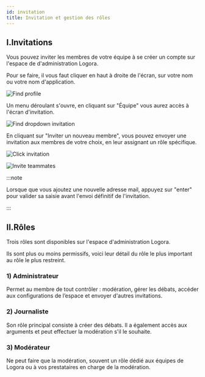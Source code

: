 ```yaml
---
id: invitation
title: Invitation et gestion des rôles
---
```


## I.Invitations

Vous pouvez inviter les membres de votre équipe à se créer un compte sur l'espace de d'administration Logora. 

Pour se faire, il vous faut cliquer en haut à droite de l'écran, sur votre nom ou votre nom d'application.

![Find profile](/img/clickprofile.png)

Un menu déroulant s'ouvre, en cliquant sur "Équipe" vous aurez accès à l'écran d'invitation. 

![Find dropdown invitation](/img/dropdowninvite.png)

En cliquant sur "Inviter un nouveau membre", vous pouvez envoyer une invitation aux membres de votre choix, en leur assignant un rôle spécifique. 

![Click invitation](/img/clickinvite.png)

![Invite teammates](/img/invitepopup.png)

:::note

Lorsque que vous ajoutez une nouvelle adresse mail, appuyez sur "enter" pour valider sa saisie avant l'envoi définitif de l'invitation. 

:::

## II.Rôles 

Trois rôles sont disponibles sur l'espace d'administration Logora. 

Ils sont plus ou moins permissifs, voici leur détail du rôle le plus important au rôle le plus restreint. 

### 1) Administrateur

Permet au membre de tout contrôler : modération, gérer les débats, accéder aux configurations de l’espace et envoyer d'autres invitations.

### 2) Journaliste

Son rôle principal consiste à créer des débats. Il a également accès aux arguments et peut effectuer la modération s'il le souhaite. 

### 3) Modérateur

Ne peut faire que la modération, souvent un rôle dédié aux équipes de Logora ou à vos prestataires en charge de la modération. 
